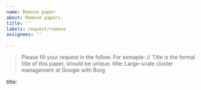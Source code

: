 ```yaml
---
name: Remove paper
about: Remove papers.
title: ''
labels: request/remove
assignees: ''

---
```


> Please fill your request in the follow.
> For exmaple:
> // Title is the formal title of this paper, should be unique.
> title: Large-scale cluster management at Google with Borg

title: 


